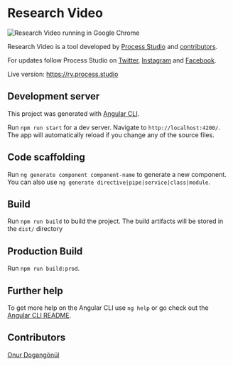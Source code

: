 # Research Video
![Research Video running in Google Chrome](https://process.studio/external/rv/rv_2018-10-24.png)

Research Video is a tool developed by [Process Studio](http://process.studio) and [contributors](https://github.com/StudioProcess/rvp#Contributors).


For updates follow Process Studio on [Twitter](http://twitter.com/studioprocess), [Instagram](https://www.instagram.com/process.studio/) and [Facebook](https://www.facebook.com/studioprocess).

Live version: https://rv.process.studio


## Development server

This project was generated with [Angular CLI](https://github.com/angular/angular-cli).

Run `npm run start` for a dev server. Navigate to `http://localhost:4200/`. The app will automatically reload if you change any of the source files.

## Code scaffolding

Run `ng generate component component-name` to generate a new component. You can also use `ng generate directive|pipe|service|class|module`.

## Build

Run `npm run build` to build the project. The build artifacts will be stored in the `dist/` directory

## Production Build

Run `npm run build:prod`.

## Further help

To get more help on the Angular CLI use `ng help` or go check out the [Angular CLI README](https://github.com/angular/angular-cli/blob/master/README.md).

## Contributors

[Onur Dogangönül](https://github.com/dinony)

